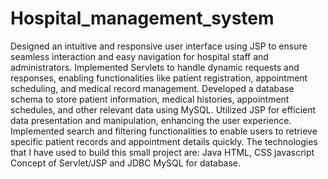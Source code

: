 # Hospital_management_system
Designed an intuitive and responsive user interface using JSP to ensure seamless interaction and easy navigation for hospital staff and administrators.
Implemented Servlets to handle dynamic requests and responses, enabling functionalities like patient registration, appointment scheduling, and medical record management.
Developed a database schema to store patient information, medical histories, appointment schedules, and other relevant data using MySQL.
Utilized JSP for efficient data presentation and manipulation, enhancing the user experience.
Implemented search and filtering functionalities to enable users to retrieve specific patient records and appointment details quickly.
The technologies that I have used to build this small project are: 
Java
HTML, CSS
javascript
Concept of Servlet/JSP and JDBC
MySQL for database.
